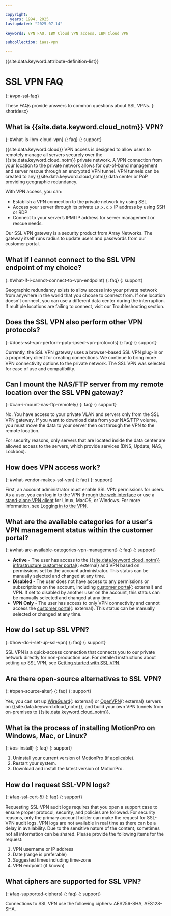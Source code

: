 ```yaml
---

copyright:
  years: 1994, 2025
lastupdated: "2025-07-14"

keywords: VPN FAQ, IBM Cloud VPN access, IBM Cloud VPN

subcollection: iaas-vpn

---
```


{{site.data.keyword.attribute-definition-list}}

# SSL VPN FAQ
{: #vpn-ssl-faq}

These FAQs provide answers to common questions about SSL VPNs.
{: shortdesc}

## What is {{site.data.keyword.cloud_notm}} VPN?
{: #what-is-ibm-cloud-vpn}
{: faq}
{: support}

{{site.data.keyword.cloud}} VPN access is designed to allow users to remotely manage all servers securely over the {{site.data.keyword.cloud_notm}} private network. A VPN connection from your location to the private network allows for out-of-band management and server rescue through an encrypted VPN tunnel. VPN tunnels can be created to any {{site.data.keyword.cloud_notm}} data center or PoP providing geographic redundancy.

With VPN access, you can:

* Establish a VPN connection to the private network by using SSL
* Access your server through its private `10.x.x.x` IP address by using SSH or RDP
* Connect to your server’s IPMI IP address for server management or rescue needs.

Our SSL VPN gateway is a security product from Array Networks. The gateway itself runs radius to update users and passwords from our customer portal.

## What if I cannot connect to the SSL VPN endpoint of my choice?
{: #what-if-i-cannot-connect-to-vpn-endpoint}
{: faq}
{: support}

Geographic redundancy exists to allow access into your private network from anywhere in the world that you choose to connect from. If one location doesn't connect, you can use a different data center during the interruption. If multiple locations are failing to connect, visit our Troubleshooting section.

## Does the SSL VPN also perform other VPN protocols?
{: #does-ssl-vpn-perform-pptp-ipsed-vpn-protocols}
{: faq}
{: support}

Currently, the SSL VPN gateway uses a browser-based SSL VPN plug-in or a proprietary client for creating connections. We continue to bring more VPN connectivity options to the private network. The SSL VPN was selected for ease of use and compatibility.

## Can I mount the NAS/FTP server from my remote location over the SSL VPN gateway?
{: #can-i-mount-nas-ftp-remotely}
{: faq}
{: support}

No. You have access to your private VLAN and servers only from the SSL VPN gateway. If you want to download data from your NAS/FTP volume, you must move the data to your server then out through the VPN to the remote location.

For security reasons, only servers that are located inside the data center are allowed access to the servers, which provide services (DNS, Update, NAS, Lockbox).

## How does VPN access work?
{: #what-vendor-makes-ssl-vpn}
{: faq}
{: support}

First, an account administrator must enable SSL VPN permissions for users. As a user, you can log in to the VPN through [the web interface](https://www.ibm.com/products/vpn-access) or use a [stand-alone VPN client](/docs/iaas-vpn?topic=iaas-vpn-standalone-vpn-clients) for Linux, MacOS, or Windows. For more information, see [Logging in to the VPN](/docs/iaas-vpn?topic=iaas-vpn-getting-started#login-to-the-vpn).

## What are the available categories for a user's VPN management status within the customer portal?
{: #what-are-available-categories-vpn-management}
{: faq}
{: support}

* **Active** - The user has access to the [{{site.data.keyword.cloud_notm}} infrastructure customer portal](https://control.softlayer.com/){: external} and VPN based on permissions set by the account administrator. This status can be manually selected and changed at any time.
* **Disabled** - The user does not have access to any permissions or subscriptions on the account, including [customer portal](https://control.softlayer.com/){: external} and VPN. If set to disabled by another user on the account, this status can be manually selected and changed at any time.
* **VPN Only** - The user has access to only VPN connectivity and cannot access the [customer portal](https://control.softlayer.com/){: external}. This status can be manually selected or changed at any time.

## How do I set up SSL VPN?
{: #how-do-i-set-up-ssl-vpn}
{: faq}
{: support}

SSL VPN is a quick-access connection that connects you to our private network directly for non-production use. For detailed instructions about setting up SSL VPN, see [Getting started with SSL VPN](/docs/iaas-vpn?topic=iaas-vpn-getting-started).

## Are there open-source alternatives to SSL VPN?
{: #open-source-alter}
{: faq}
{: support}

Yes, you can set up [WireGuard](https://www.wireguard.com/){: external} or [OpenVPN](https://openvpn.net/){: external} servers on {{site.data.keyword.cloud_notm}}, and build your own VPN tunnels from on-premises to {{site.data.keyword.cloud_notm}}.

## What is the process of installing MotionPro on Windows, Mac, or Linux?
{: #os-install}
{: faq}
{: support}

1. Uninstall your current version of MotionPro (if applicable).
1. Restart your system.
1. Download and install the latest version of MotionPro.

## How do I request SSL-VPN logs?
{: #faq-ssl-cert-5}
{: faq}
{: support}

Requesting SSL-VPN audit logs requires that you open a support case to ensure proper protocol, security, and policies are followed. For security reasons, only the primary account holder can make the request for SSL-VPN audit logs. VPN logs are not available in real time as there can be a delay in availability. Due to the sensitive nature of the content, sometimes not all information can be shared. Please provide the following items for the request:

1) VPN username or IP address
2) Date (range is preferable)
3) Suggested times including time-zone
4) VPN endpoint (if known)

## What ciphers are supported for SSL VPN?
{: #faq-supported-ciphers}
{: faq}
{: support}

Connections to SSL VPN use the following ciphers: AES256-SHA, AES128-SHA.
